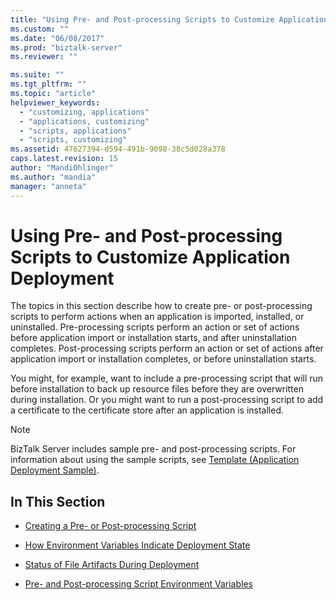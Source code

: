 ```yaml
---
title: "Using Pre- and Post-processing Scripts to Customize Application Deployment | Microsoft Docs"
ms.custom: ""
ms.date: "06/08/2017"
ms.prod: "biztalk-server"
ms.reviewer: ""

ms.suite: ""
ms.tgt_pltfrm: ""
ms.topic: "article"
helpviewer_keywords: 
  - "customizing, applications"
  - "applications, customizing"
  - "scripts, applications"
  - "scripts, customizing"
ms.assetid: 47627394-d594-491b-9098-38c5d028a378
caps.latest.revision: 15
author: "MandiOhlinger"
ms.author: "mandia"
manager: "anneta"
---
```

# Using Pre- and Post-processing Scripts to Customize Application Deployment
The topics in this section describe how to create pre- or post-processing scripts to perform actions when an application is imported, installed, or uninstalled. Pre-processing scripts perform an action or set of actions before application import or installation starts, and after uninstallation completes. Post-processing scripts perform an action or set of actions after application import or installation completes, or before uninstallation starts.  
  
 You might, for example, want to include a pre-processing script that will run before installation to back up resource files before they are overwritten during installation. Or you might want to run a post-processing script to add a certificate to the certificate store after an application is installed.  
  
> [!NOTE]
>  BizTalk Server includes sample pre- and post-processing scripts. For information about using the sample scripts, see [Template (Application Deployment Sample)](../core/template-application-deployment-sample.md).  
  
## In This Section  
  
-   [Creating a Pre- or Post-processing Script](../core/creating-a-pre-or-post-processing-script.md)  
  
-   [How Environment Variables Indicate Deployment State](../core/how-environment-variables-indicate-deployment-state.md)  
  
-   [Status of File Artifacts During Deployment](../core/status-of-file-artifacts-during-deployment.md)  
  
-   [Pre- and Post-processing Script Environment Variables](../core/pre-and-post-processing-script-environment-variables.md)